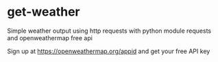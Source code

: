 # get-weather
Simple weather output using http requests with python module requests and openweathermap free api

Sign up at https://openweathermap.org/appid and get your free API key
